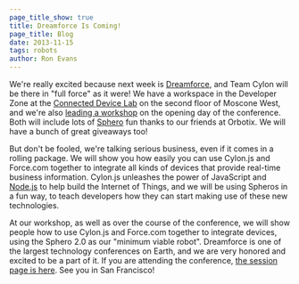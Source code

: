 ```yaml
---
page_title_show: true
title: Dreamforce Is Coming!
page_title: Blog
date: 2013-11-15
tags: robots
author: Ron Evans
---
```


We're really excited because next week is <a href="http://www.salesforce.com/dreamforce/DF13/" target="blank">Dreamforce</a>, and Team Cylon will be there in "full force" as it were! We have a workspace in the Developer Zone at the <a href="http://blogs.developerforce.com/developer-relations/2013/10/every-internet-of-things-thing-at-dreamforce-2013.html" target="blank">Connected Device Lab</a> on the second floor of Moscone West, and we're also <a href="https://dreamevent.my.salesforce.com/apex/ActivityList#a093000000XfGjrAAF" target="blank">leading a workshop</a> on the opening day of the conference. Both will include lots of <a href="http://gosphero.com/" target="blank">Sphero</a> fun thanks to our friends at Orbotix. We will have a bunch of great giveaways too! 

But don't be fooled, we're talking serious business, even if it comes in a rolling package. We will show you how easily you can use Cylon.js and Force.com together to integrate all kinds of devices that provide real-time business information. Cylon.js unleashes the power of JavaScript and <a href="http://nodejs.org/" target="blank">Node.js</a> to help build the Internet of Things, and we will be using Spheros in a fun way, to teach developers how they can start making use of these new technologies.

At our workshop, as well as over the course of the conference, we will show people how to use Cylon.js and Force.com together to integrate devices, using the Sphero 2.0 as our "minimum viable robot". Dreamforce is one of the largest technology conferences on Earth, and we are very honored and excited to be a part of it. If you are attending the conference, <a href="https://dreamevent.my.salesforce.com/apex/ActivityList#a093000000XfGjrAAF" target="blank">the session page is here</a>. See you in San Francisco!
